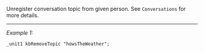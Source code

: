 Unregister conversation topic from given person. See `Conversations` for more details.


---
*Example 1:*
```sqf
_unit1 kbRemoveTopic "howsTheWeather";
```